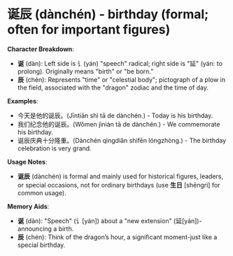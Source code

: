 # **诞辰 (dànchén) - birthday (formal; often for important figures)**

**Character Breakdown**:  
- **诞** (dàn): Left side is 讠(yán) "speech" radical; right side is "延" (yán: to prolong). Originally means "birth" or "be born."  
- **辰** (chén): Represents "time" or "celestial body"; pictograph of a plow in the field, associated with the "dragon" zodiac and the time of day.

**Examples**:  
- 今天是他的诞辰。(Jīntiān shì tā de dànchén.) - Today is his birthday.  
- 我们纪念他的诞辰。(Wǒmen jìniàn tā de dànchén.) - We commemorate his birthday.  
- 诞辰庆典十分隆重。(Dànchén qìngdiǎn shífēn lóngzhòng.) - The birthday celebration is very grand.

**Usage Notes**:  
- **诞辰** (dànchén) is formal and mainly used for historical figures, leaders, or special occasions, not for ordinary birthdays (use **生日** [shēngrì] for common usage).

**Memory Aids**:  
- **诞** (dàn): "Speech" (讠[yán]) about a "new extension" (延[yán])-announcing a birth.  
- **辰** (chén): Think of the dragon’s hour, a significant moment-just like a special birthday.